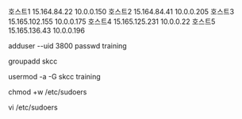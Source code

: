 호스트1
15.164.84.22
10.0.0.150
호스트2
15.164.84.41
10.0.0.205
호스트3
15.165.102.155
10.0.0.175
호스트4
15.165.125.231
10.0.0.22
호스트5
15.165.136.43
10.0.0.196

adduser --uid 3800
passwd training

groupadd skcc


usermod -a -G skcc training

chmod +w /etc/sudoers

vi /etc/sudoers

